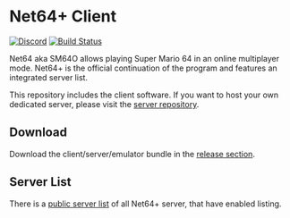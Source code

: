 # Net64+ Client

[![Discord](https://discordapp.com/api/guilds/354358899328942081/widget.png)](https://discord.gg/net64)
[![Build Status](https://api.travis-ci.org/Tarnadas/net64plus.svg?branch=master)](https://travis-ci.org/Tarnadas/net64plus)

Net64 aka SM64O allows playing Super Mario 64 in an online multiplayer mode.
Net64+ is the official continuation of the program and features an integrated server list.

This repository includes the client software. If you want to host your own dedicated server, please visit the [server repository](https://github.com/Tarnadas/net64plus-server).

## Download

Download the client/server/emulator bundle in the [release section](https://github.com/Tarnadas/net64plus/releases).

## Server List

There is a [public server list](https://smmdb.ddns.net/net64) of all Net64+ server, that have enabled listing.
